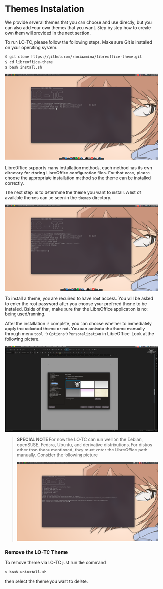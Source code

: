 # Themes Instalation

We provide several themes that you can choose and use directly, but you can also add your own themes that you want. Step by step how to create own them will provided in the next section.

To run LO-TC, please follow the following steps. Make sure Git is installed on your operating system.

```bash
$ git clone https://github.com/raniaamina/libreoffice-theme.git
$ cd libreoffice-theme
$ bash install.sh
```

![Selecting the Installation Method](../../.gitbook/assets/img-1.png)

LibreOffice supports many installation methods, each method has its own directory for storing LibreOffice configuration files. For that case, please choose the appropriate installation method so the theme can be installed correctly.

The next step, is to determine the theme you want to install. A list of available themes can be seen in the `themes` directory.

![Select Theme](../../.gitbook/assets/img-2.png)

To install a theme, you are required to have root access. You will be asked to enter the root password after you choose your prefered theme to be installed. Bside of that, make sure that the LibreOffice application is not being used/running.

After the installation is complete, you can choose whether to immediately apply the selected theme or not. You can activate the theme manually through menu `tool` -&gt; `Options`-&gt;`Personalization` in LibreOffice. Look at the following picture.

![Manual Activation](../../.gitbook/assets/img-5.png)

> **SPECIAL NOTE** For now the LO-TC can run well on the Debian, openSUSE, Fedora, Ubuntu, and derivative distributions. For distros other than those mentioned, they must enter the LibreOffice path manually. Consider the following picture.
>
> ![Manually Enter Path](../../.gitbook/assets/img-6%20%281%29.png)

### Remove the LO-TC Theme

To remove theme via LO-TC just run the command

```bash
$ bash uninstall.sh
```

then select the theme you want to delete.



